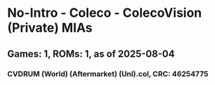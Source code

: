 # No-Intro - Coleco - ColecoVision (Private) MIAs
## Games: 1, ROMs: 1, as of 2025-08-04

### CVDRUM (World) (Aftermarket) (Unl).col, CRC: 46254775
